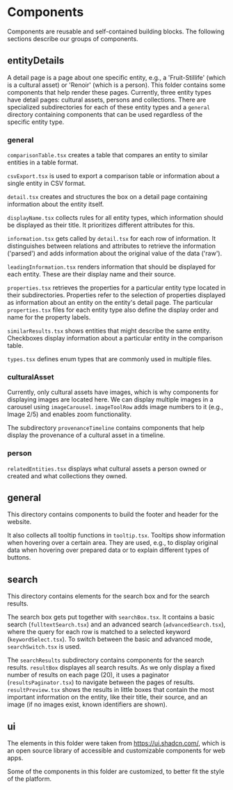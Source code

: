 # Components
Components are reusable and self-contained building blocks. The following sections describe our groups of components.

## entityDetails
A detail page is a page about one specific entity, e.g., a 'Fruit-Stillife' (which is a cultural asset) or 'Renoir' (which is a person). This folder contains some components that help render these pages. Currently, three entity types have detail pages: cultural assets, persons and collections. There are specialized subdirectories for each of these entity types and a `general` directory containing components that can be used regardless of the specific entity type. 

### general
`comparisonTable.tsx` creates a table that compares an entity to similar entities in a table format.

`csvExport.tsx` is used to export a comparison table or information about a single entity in CSV format.

`detail.tsx` creates and structures the box on a detail page containing information about the entity itself.

`displayName.tsx` collects rules for all entity types, which information should be displayed as their title. It prioritizes different attributes for this.

`information.tsx` gets called by `detail.tsx` for each row of information. It distinguishes between relations and attributes to retrieve the information ('parsed') and adds information about the original value of the data ('raw').

`leadingInformation.tsx` renders information that should be displayed for each entity. These are their display name and their source.

`properties.tsx` retrieves the properties for a particular entity type located in their subdirectories. Properties refer to the selection of properties displayed as information about an entity on the entity's detail page. The particular `properties.tsx` files for each entity type also define the display order and name for the property labels.

`similarResults.tsx` shows entities that might describe the same entity. Checkboxes display information about a particular entity in the comparison table.

`types.tsx` defines enum types that are commonly used in multiple files.

### culturalAsset
Currently, only cultural assets have images, which is why components for displaying images are located here. We can display multiple images in a carousel using `imageCarousel`. `imageToolRow` adds image numbers to it (e.g., Image 2/5) and enables zoom functionality.

The subdirectory `provenanceTimeline` contains components that help display the provenance of a cultural asset in a timeline.

### person
`relatedEntities.tsx` displays what cultural assets a person owned or created and what collections they owned.

## general
This directory contains components to build the footer and header for the website.

It also collects all tooltip functions in `tooltip.tsx`. Tooltips show information when hovering over a certain area. They are used, e.g., to display original data when hovering over prepared data or to explain different types of buttons.

## search
This directory contains elements for the search box and for the search results. 

The search box gets put together with `searchBox.tsx`. It contains a basic search (`fulltextSearch.tsx`) and an advanced search (`advancedSearch.tsx`), where the query for each row is matched to a selected keyword (`keywordSelect.tsx`). To switch between the basic and advanced mode, `searchSwitch.tsx` is used. 

The `searchResults` subdirectory contains components for the search results. `resultBox` displayes all search results. As we only display a fixed number of results on each page (20), it uses a paginator (`resultsPaginator.tsx`) to navigate between the pages of results. `resultPreview.tsx` shows the results in little boxes that contain the most important information on the entity, like their title, their source, and an image (if no images exist, known identifiers are shown). 

## ui
The elements in this folder were taken from https://ui.shadcn.com/, which is an open source library of accessible and customizable components for web apps.

Some of the components in this folder are customized, to better fit the style of the platform.
